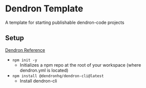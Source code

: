 # Dendron Template

A template for starting publishable dendron-code projects

## Setup

[Dendron Reference](https://wiki.dendron.so/notes/FnK2ws6w1uaS1YzBUY3BR/)

- `npm init -y`
  - Initializes a npm repo at the root of your workspace (where dendron.yml is located)
- `npm install @dendronhq/dendron-cli@latest`
  - Install dendron-cli

